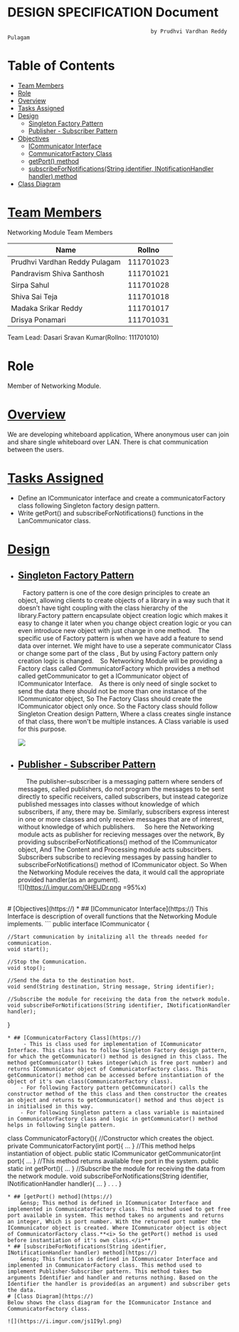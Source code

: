 # **DESIGN SPECIFICATION Document**
                                                 by Prudhvi Vardhan Reddy Pulagam
    
# Table of Contents
* [Team Members](#Team-Members)
* [Role](#Role)
* [Overview](#Overview)
* [Tasks Assigned](#Tasks-Assigned)
* [Design](#Design)
    * [Singleton Factory Pattern](#Single-Factory-Pattern)
    * [Publisher - Subscriber Pattern](#Publisher-Subscriber-Pattern)
* [Objectives](#Objectives)
    * [ICommunicator Interface](#ICommunicator-Interface)
    * [CommunicatorFactory Class](#Communicator-Class)
    * [getPort() method](#getPort()-method)
    * [subscribeForNotifications(String identifier, INotificationHandler handler) method](#subscribeForNotifications()-method)
* [Class Diagram](#Class-Diagram)

# [Team Members](https://)
Networking Module Team Members

| Name | Rollno |
| -------- | -------- |
| Prudhvi Vardhan Reddy Pulagam     | 111701023    |
| Pandravism Shiva Santhosh         | 111701021|
| Sirpa Sahul| 111701028|
| Shiva Sai Teja|111701018|
| Madaka Srikar Reddy| 111701017|
| Drisya Ponamari| 111701031|

Team Lead: Dasari Sravan Kumar(Rollno: 111701010)

# Role
Member of Networking Module.
# [Overview](https://)
We are developing whiteboard application, Where anonymous user can join and share single whiteboard over LAN. There is chat communication between the users.
# [Tasks Assigned](https://)
* Define an ICommunicator interface and create a communicatorFactory class following Singleton factory design pattern.
* Write getPort() and subscribeForNotifications() functions in the LanCommunicator class.
# [Design](https://)
* ## [Singleton Factory Pattern](https://)
    &ensp; Factory pattern is one of the core design principles to create an object, allowing clients to create objects of a library in a way such that it doesn’t have tight coupling with the class hierarchy of the library.Factory pattern encapsulate object creation logic which makes it easy to change it later when you change object creation logic or you can even introduce new object with just change in one method.
   &ensp; The specific use of Factory pattern is when we have add a feature to send data over internet. We might have to use a seperate communicator Class or change some part of the class , But by using Factory pattern only creation logic is changed.
    &ensp; So Networking Module will be providing a Factory class called CommunicatorFactory which provides a method called getCommunicator to get a ICommunicator object of ICommunicator Interface.
    &ensp; As there is only need of single socket to send the data there should not be more than one instance of the ICommunicator object, So The Factory Class should create the ICommunicator object only once. So the Factory class should follow Singleton Creation design Pattern, Where a class creates single instance of that class, there won't be multiple instances. A Class variable is used for this purpose.
    <br />
    
    ![](https://i.imgur.com/MJbJsci.png)





* ## [Publisher - Subscriber Pattern](https://)
     &emsp; The publisher–subscriber is a messaging pattern where senders of messages, called publishers, do not program the messages to be sent directly to specific receivers, called subscribers, but instead categorize published messages into classes without knowledge of which subscribers, if any, there may be. Similarly, subscribers express interest in one or more classes and only receive messages that are of interest, without knowledge of which publishers.
     &emsp; So here the Networking module acts as publisher for recieving messages over the network, By providing subscribeForNotifications() method of the ICommunicator object, And The Content and Processing module acts subscirbers. Subscribers subscribe to recieving messages by passing handler to subscribeForNotifications() method of ICommunicator object. So When the Networking Module receives the data, it would call the appropriate provided handler(as an argument).
    <br />
![](https://i.imgur.com/0HElJDr.png =95%x)
<br />
# [Objectives](https://)
* ## [ICommunicator Interface](https://)
    This Interface is description of overall functions that the Networking Module implements.
```
public interface ICommunicator {

    //Start communication by initalizing all the threads needed for communication. 
    void start();
    
    //Stop the Communication.
    void stop();
    
    //Send the data to the destination host.
    void send(String destination, String message, String identifier);
    
    //Subscribe the module for receiving the data from the network module.
    void subscribeForNotifications(String identifier, INotificationHandler handler);
}
```
* ## [CommunicatorFactory Class](https://)
     - This is class used for implementation of ICommunicator Interface. This class has to follow Singleton Factory design pattern, for which the getCommunicator() method is designed in this class. The method getCommunicator() takes integer(which is free port number) and returns ICommunicator object of CommunicatorFactory class. This getCommunicator() method can be accessed before instantiation of the object of it's own class(CommunicatorFactory class).
    - For following Factory pattern getCommunicator() calls the constructor method of the this class and then constructor the creates an object and returns to getCommunicator() method and thus object is in initialised in this way.
    - For following Singleton pattern a class variable is maintained in CommunicatorFactory class and logic in getCommunicator() method helps in following Single pattern.
```
class CommunicatorFactory(){
    //Constructor which creates the object.
    private CommunicatorFactory(int port){
        ...
    }
    //This method helps instantiation of object.
    public static ICommunicator getCommunicator(int port){
        ...
    }
    //This method returns available free port in the system.
    public static int getPort(){
        ...
    }
    //Subscribe the module for receiving the data from the network module.
    void subscribeForNotifications(String identifier, INotificationHandler handler){
        ...
    }
    .
    .
    .
}
```
* ## [getPort() method](https://)
    &ensp; This method is defined in ICommunicator Interface and implemented in CommunicatorFactory class. This method used to get free port available in system. This method takes no arguments and returns an integer, Which is port number. With the returned port number the ICommunicator object is created. Where ICommunicator object is object of CommunicatorFactory class.**<i> So the getPort() method is used before instantiation of it's own class.</i>**
* ## [subscribeForNotifications(String identifier, INotificationHandler handler) method](https://)
    &ensp; This function is defined in ICommunicator Interface and implemented in CommunicatorFactory class. This method used to implement Publisher-Subscriber pattern. This method takes two arguments Identifier and handler and returns nothing. Based on the Identifier the handler is provided(as an argument) and subscriber gets the data.
# [Class Diagram](https://)
Below shows the class diagram for the ICommunicator Instance and CommunicatorFactory class.

![](https://i.imgur.com/js1I9yl.png)



